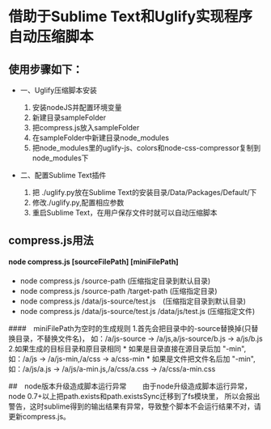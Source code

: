 # 借助于Sublime Text和Uglify实现程序自动压缩脚本

## 使用步骤如下：
* 一、Uglify压缩脚本安装
	1. 安装nodeJS并配置环境变量
	2. 新建目录sampleFolder
	3. 把compress.js放入sampleFolder
	4. 在sampleFolder中新建目录node_modules
	5. 把node_modules里的uglify-js、colors和node-css-compressor复制到node_modules下

* 二、配置Sublime Text插件
	1. 把 ./uglify.py放在Sublime Text的安装目录/Data/Packages/Default/下
	2. 修改./uglify.py,配置相应参数
	3. 重启Sublime Text，在用户保存文件时就可以自动压缩脚本

## compress.js用法

#### node compress.js [sourceFilePath] [miniFilePath] 
* node compress.js /source-path	(压缩指定目录到默认目录)
* node compress.js /source-path /target-path (压缩指定目录)
* node compress.js /data/js-source/test.js　(压缩指定目录到默认目录)
* node compress.js /data/js-source/test.js /data/js/test.js (压缩指定文件)

####　miniFilePath为空时的生成规则
	1.首先会把目录中的-source替换掉(只替换目录，不替换文件名)，
		如：/a/js-source -> /a/js,a/js-source/b.js -> a/js/b.js
	2.如果生成的目标目录和原目录相同
		* 如果是目录直接在源目录后加 "-min",
			如：/a/js -> /a/js-min,/a/css -> a/css-min
		* 如果是文件把文件名后加 "-min",
			如：/a/js/a.js -> /a/js/a-min.js,/a/css/a.css -> /a/css/a-min.css

##　node版本升级造成脚本运行异常
	　　由于node升级造成脚本运行异常，node 0.7+以上把path.exists和path.existsSync迁移到了fs模块里，
	所以会报出警告，这时sublime得到的输出结果有异常，导致整个脚本不会运行结果不对，请更新compress.js。
